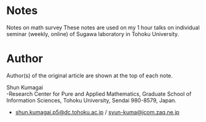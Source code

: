 # Notes
Notes on math survey
These notes are used on my 1 hour talks on individual seminar (weekly, online) of Sugawa laboratory in Tohoku University.

# Author
Author(s) of the original article are shown at the top of each note. 

 Shun Kumagai  
 -Research Center for Pure and Applied Mathematics, 
  Graduate School of Information Sciences, 
  Tohoku University, Sendai 980-8579, Japan.  
 - shun.kumagai.p5@dc.tohoku.ac.jp / syun-kuma@jcom.zaq.ne.jp

